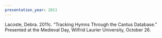 ```yaml
---
presentation_year: 2011
---
```

Lacoste, Debra. 2011c. “Tracking Hymns Through the Cantus Database.” Presented at the Medieval Day, Wilfrid Laurier University, October 26.
